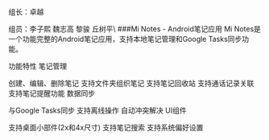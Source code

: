 组长：卓越 

组员：李子熙 魏志高 黎骏 丘树平\\
###Mi Notes - Android笔记应用
Mi Notes是一个功能完整的Android笔记应用，支持本地笔记管理和Google Tasks同步功能。

功能特性
笔记管理

创建、编辑、删除笔记
支持文件夹组织笔记
支持笔记回收站
支持通话记录关联
支持笔记提醒功能
数据同步

与Google Tasks同步
支持离线操作
自动冲突解决
UI组件

支持桌面小部件(2x和4x尺寸)
支持笔记搜索
支持系统偏好设置
